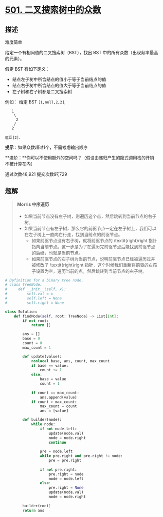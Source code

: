# [501. 二叉搜索树中的众数](https://leetcode-cn.com/problems/find-mode-in-binary-search-tree/)

## 描述

难度简单

给定一个有相同值的二叉搜索树（BST），找出 BST 中的所有众数（出现频率最高的元素）。

假定 BST 有如下定义：

- 结点左子树中所含结点的值小于等于当前结点的值
- 结点右子树中所含结点的值大于等于当前结点的值
- 左子树和右子树都是二叉搜索树

例如：
给定 BST `[1,null,2,2]`,

```
   1
    \
     2
    /
   2
```

`返回[2]`.

**提示**：如果众数超过1个，不需考虑输出顺序

**进阶：**你可以不使用额外的空间吗？（假设由递归产生的隐式调用栈的开销不被计算在内）

通过次数48,921 提交次数97,729



## 题解

> #### Morris 中序遍历
>
> - 如果当前节点没有左子树，则遍历这个点，然后跳转到当前节点的右子树。
> - 如果当前节点有左子树，那么它的前驱节点一定在左子树上，我们可以在左子树上一直向右行走，找到当前点的前驱节点。
>   - 如果前驱节点没有右子树，就将前驱节点的 \textit{right}right 指针指向当前节点。这一步是为了在遍历完前驱节点后能找到前驱节点的后继，也就是当前节点。
>   - 如果前驱节点的右子树为当前节点，说明前驱节点已经被遍历过并被修改了 \textit{right}right 指针，这个时候我们重新将前驱的右孩子设置为空，遍历当前的点，然后跳转到当前节点的右子树。

```python
# Definition for a binary tree node.
# class TreeNode:
#     def __init__(self, x):
#         self.val = x
#         self.left = None
#         self.right = None

class Solution:
    def findMode(self, root: TreeNode) -> List[int]:
        if not root:
            return []

        ans = []
        base = 0
        count = 0
        max_count = 1

        def update(value):
            nonlocal base, ans, count, max_count
            if base == value:
                count += 1
            else:
                base = value
                count = 1
            
            if count == max_count:
                ans.append(value)
            if count > max_count:
                max_count = count
                ans = [value]

        def builder(node):
            while node:
                if not node.left:
                    update(node.val)
                    node = node.right
                    continue
                
                pre = node.left
                while pre.right and pre.right != node:
                    pre = pre.right
                
                if not pre.right:
                    pre.right = node
                    node = node.left
                else:
                    pre.right = None
                    update(node.val)
                    node = node.right
        
        builder(root)
        return ans
```

